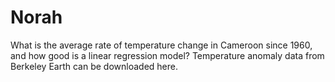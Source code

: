 # Norah
What is the average rate of temperature change in Cameroon since 1960, and how good is a linear regression model? Temperature anomaly data from Berkeley Earth can be downloaded here. 
